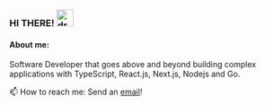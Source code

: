 
### HI THERE!  <img src="https://raw.githubusercontent.com/MartinHeinz/MartinHeinz/master/wave.gif" alt="drawing" width="30"/> 

#### About me:
Software Developer that goes above and beyond building complex applications with TypeScript, React.js, Next.js, Nodejs and Go.

 
📫 How to reach me: Send an [email](mailto:hjpunzalan@gmail.com)!
